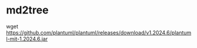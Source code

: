 # md2tree

wget https://github.com/plantuml/plantuml/releases/download/v1.2024.6/plantuml-mit-1.2024.6.jar